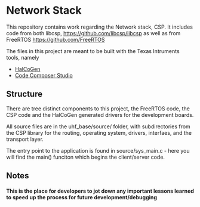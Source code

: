 # Network Stack

This repository contains work regarding the Network stack, CSP. It includes code from both libcsp, https://github.com/libcsp/libcsp as well as from FreeRTOS https://github.com/FreeRTOS

The files in this project are meant to be built with the Texas Intruments tools, namely
  * [HalCoGen](http://www.ti.com/tool/HALCOGEN)
  * [Code Composer Studio](http://www.ti.com/tool/CCSTUDIO)

## Structure

There are tree distinct components to this project, the FreeRTOS code, the CSP code and the HalCoGen generated drivers for the development boards.

All source files are in the uhf_base/source/ folder, with subdirectories from the CSP library for the routing, operating system, drivers, interfaes, and the transport layer.

The entry point to the application is found in source/sys_main.c - here you will find the main() funciton which begins the client/server code.

## Notes
#### This is the place for developers to jot down any important lessons learned to speed up the process for future development/debugging
